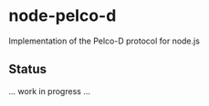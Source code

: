 node-pelco-d
============

Implementation of the Pelco-D protocol for node.js


Status
------

... work in progress ...
